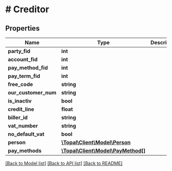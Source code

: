 # # Creditor

## Properties

Name | Type | Description | Notes
------------ | ------------- | ------------- | -------------
**party_fid** | **int** |  | [optional]
**account_fid** | **int** |  | [optional]
**pay_method_fid** | **int** |  | [optional]
**pay_term_fid** | **int** |  | [optional]
**free_code** | **string** |  | [optional]
**our_customer_num** | **string** |  | [optional]
**is_inactiv** | **bool** |  | [optional]
**credit_line** | **float** |  | [optional]
**biller_id** | **string** |  | [optional]
**vat_number** | **string** |  | [optional]
**no_default_vat** | **bool** |  | [optional]
**person** | [**\Topal\Client\Model\Person**](Person.md) |  | [optional]
**pay_methods** | [**\Topal\Client\Model\PayMethod[]**](PayMethod.md) |  | [optional]

[[Back to Model list]](../../README.md#models) [[Back to API list]](../../README.md#endpoints) [[Back to README]](../../README.md)

